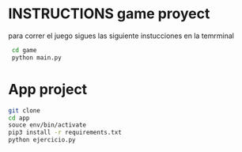 # INSTRUCTIONS game proyect

para correr el juego sigues las siguiente instucciones en la temrminal

```sh
 cd game
 python main.py
```


# App project

```sh
git clone
cd app
souce env/bin/activate
pip3 install -r requirements.txt
python ejercicio.py


```
    